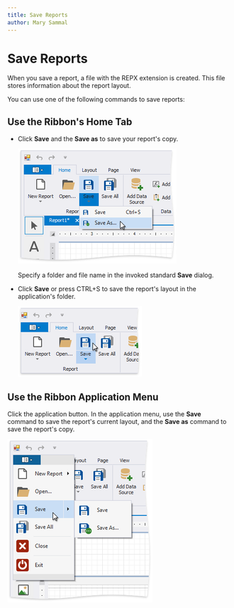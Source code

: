 ```yaml
---
title: Save Reports
author: Mary Sammal
---
```

# Save Reports

When you save a report, a file with the REPX extension is created. This file stores information about the report layout.

You can use one of the following commands to save reports:

## Use the Ribbon's Home Tab

* Click **Save** and the **Save as** to save your report's copy.
	
	![eurd-win-ribbon-save-report-as](../../../images/eurd-win-ribbon-save-report-as.png)
	
	Specify a folder and file name in the invoked standard **Save** dialog.

* Click **Save** or press CTRL+S to save the report's layout in the application's folder.
	
	![eurd-win-ribbon-save-report](../../../images/eurd-win-ribbon-save-report.png)




## Use the Ribbon Application Menu

Click the application button. In the application menu, use the **Save** command to save the report's current layout, and the **Save as** command to save the report's copy.

![eurd-win-application-menu-save-report](../../../images/eurd-win-application-menu-save-report.png)
